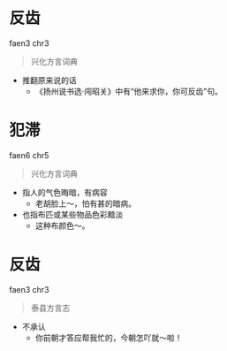 # 反齿
faen3 chr3
> 兴化方言词典
- 推翻原来说的话
  - 《扬州说书选·闯昭关》中有“他来求你，你可反齿”句。

# 犯滞
faen6 chr5
> 兴化方言词典
- 指人的气色晦暗，有病容
  - 老胡脸上～，怕有甚的暗病。
- 也指布匹或某些物品色彩黯淡
  - 这种布颜色～。

# 反齿
faen3 chr3
> 泰县方言志
- 不承认
  - 你前朝才答应帮我忙的，今朝怎吖就～啦！
